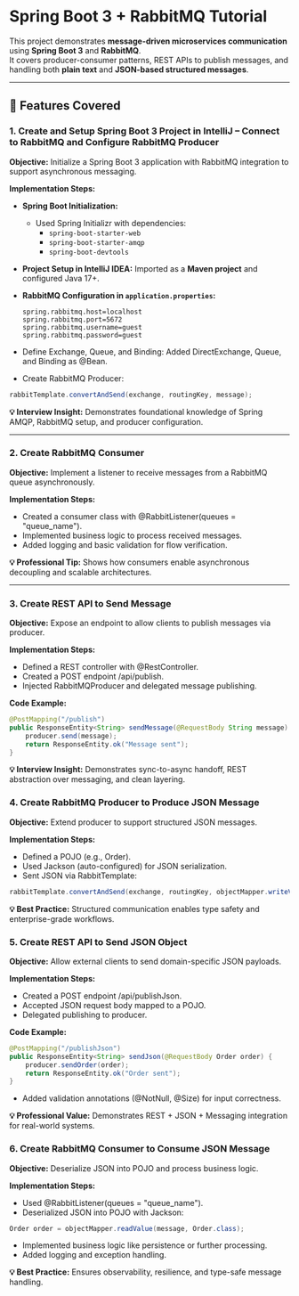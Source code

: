 # Spring Boot 3 + RabbitMQ Tutorial  

This project demonstrates **message-driven microservices communication** using **Spring Boot 3** and **RabbitMQ**.  
It covers producer-consumer patterns, REST APIs to publish messages, and handling both **plain text** and **JSON-based structured messages**.  

---

## 📌 Features Covered  

### 1. Create and Setup Spring Boot 3 Project in IntelliJ – Connect to RabbitMQ and Configure RabbitMQ Producer  
**Objective:** Initialize a Spring Boot 3 application with RabbitMQ integration to support asynchronous messaging.  

**Implementation Steps:**  
- **Spring Boot Initialization:**  
  - Used Spring Initializr with dependencies:  
    - `spring-boot-starter-web`  
    - `spring-boot-starter-amqp`  
    - `spring-boot-devtools`  
- **Project Setup in IntelliJ IDEA:** Imported as a **Maven project** and configured Java 17+.  
- **RabbitMQ Configuration in `application.properties`:**  
  ```properties
  spring.rabbitmq.host=localhost
  spring.rabbitmq.port=5672
  spring.rabbitmq.username=guest
  spring.rabbitmq.password=guest

- Define Exchange, Queue, and Binding: Added DirectExchange, Queue, and Binding as @Bean.

- Create RabbitMQ Producer:
```java
rabbitTemplate.convertAndSend(exchange, routingKey, message);
```

**💡 Interview Insight:**
Demonstrates foundational knowledge of Spring AMQP, RabbitMQ setup, and producer configuration.

---

### 2. Create RabbitMQ Consumer

**Objective:** Implement a listener to receive messages from a RabbitMQ queue asynchronously.

**Implementation Steps:**

- Created a consumer class with @RabbitListener(queues = "queue_name").
- Implemented business logic to process received messages.
- Added logging and basic validation for flow verification.

**💡 Professional Tip:** Shows how consumers enable asynchronous decoupling and scalable architectures.

---

### 3. Create REST API to Send Message

**Objective:** Expose an endpoint to allow clients to publish messages via producer.

**Implementation Steps:**
- Defined a REST controller with @RestController.
- Created a POST endpoint /api/publish.
- Injected RabbitMQProducer and delegated message publishing.

**Code Example:**
```java
@PostMapping("/publish")
public ResponseEntity<String> sendMessage(@RequestBody String message) {
    producer.send(message);
    return ResponseEntity.ok("Message sent");
}
```

**💡 Interview Insight:** Demonstrates sync-to-async handoff, REST abstraction over messaging, and clean layering.

### 4. Create RabbitMQ Producer to Produce JSON Message

**Objective:** Extend producer to support structured JSON messages.

**Implementation Steps:**

- Defined a POJO (e.g., Order).
- Used Jackson (auto-configured) for JSON serialization.
- Sent JSON via RabbitTemplate:
```java
rabbitTemplate.convertAndSend(exchange, routingKey, objectMapper.writeValueAsString(order));
```

**💡 Best Practice:** Structured communication enables type safety and enterprise-grade workflows.

### 5. Create REST API to Send JSON Object

**Objective:** Allow external clients to send domain-specific JSON payloads.

**Implementation Steps:**

- Created a POST endpoint /api/publishJson.
- Accepted JSON request body mapped to a POJO.
- Delegated publishing to producer.

**Code Example:**
```java
@PostMapping("/publishJson")
public ResponseEntity<String> sendJson(@RequestBody Order order) {
    producer.sendOrder(order);
    return ResponseEntity.ok("Order sent");
}
```
- Added validation annotations (@NotNull, @Size) for input correctness.

**💡 Professional Value:** Demonstrates REST + JSON + Messaging integration for real-world systems.

### 6. Create RabbitMQ Consumer to Consume JSON Message

**Objective:** Deserialize JSON into POJO and process business logic.

**Implementation Steps:**

- Used @RabbitListener(queues = "queue_name").
- Deserialized JSON into POJO with Jackson:
```java
Order order = objectMapper.readValue(message, Order.class);
```
- Implemented business logic like persistence or further processing.
- Added logging and exception handling.

**💡 Best Practice:** Ensures observability, resilience, and type-safe message handling.
